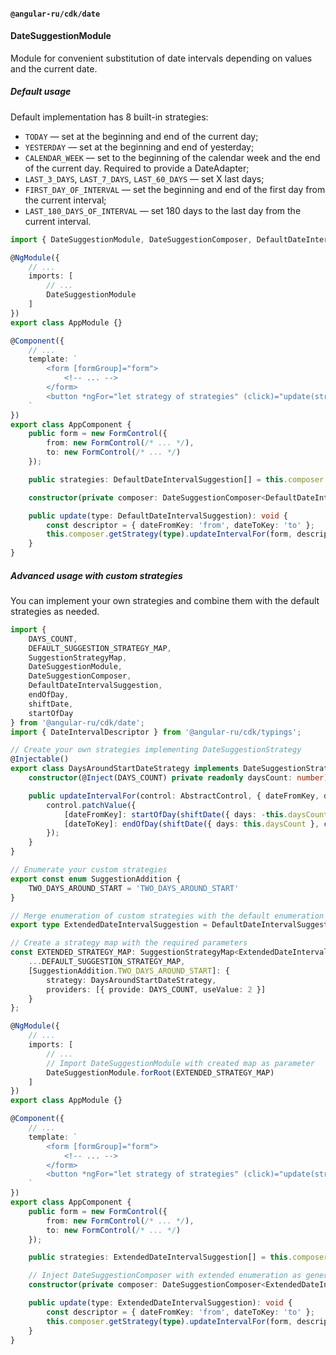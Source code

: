 #### `@angular-ru/cdk/date`

#### DateSuggestionModule

Module for convenient substitution of date intervals depending on values and the current date.

##### Default usage

Default implementation has 8 built-in strategies:

-   `TODAY` — set at the beginning and end of the current day;
-   `YESTERDAY` — set at the beginning and end of yesterday;
-   `CALENDAR_WEEK` — set to the beginning of the calendar week and the end of the current day. Required to provide a
    DateAdapter;
-   `LAST_3_DAYS`, `LAST_7_DAYS`, `LAST_60_DAYS` — set X last days;
-   `FIRST_DAY_OF_INTERVAL` — set the beginning and end of the first day from the current interval;
-   `LAST_180_DAYS_OF_INTERVAL` — set 180 days to the last day from the current interval.

```ts
import { DateSuggestionModule, DateSuggestionComposer, DefaultDateIntervalSuggestion } from '@angular-ru/cdk/date';

@NgModule({
    // ...
    imports: [
        // ...
        DateSuggestionModule
    ]
})
export class AppModule {}

@Component({
    // ...
    template: `
        <form [formGroup]="form">
            <!-- ... -->
        </form>
        <button *ngFor="let strategy of strategies" (click)="update(strategy)">{{ strategy }}</button>
    `
})
export class AppComponent {
    public form = new FormControl({
        from: new FormControl(/* ... */),
        to: new FormControl(/* ... */)
    });

    public strategies: DefaultDateIntervalSuggestion[] = this.composer.getSuggestions();

    constructor(private composer: DateSuggestionComposer<DefaultDateIntervalSuggestion>) {}

    public update(type: DefaultDateIntervalSuggestion): void {
        const descriptor = { dateFromKey: 'from', dateToKey: 'to' };
        this.composer.getStrategy(type).updateIntervalFor(form, descriptor);
    }
}
```

##### Advanced usage with custom strategies

You can implement your own strategies and combine them with the default strategies as needed.

```ts
import {
    DAYS_COUNT,
    DEFAULT_SUGGESTION_STRATEGY_MAP,
    SuggestionStrategyMap,
    DateSuggestionModule,
    DateSuggestionComposer,
    DefaultDateIntervalSuggestion,
    endOfDay,
    shiftDate,
    startOfDay
} from '@angular-ru/cdk/date';
import { DateIntervalDescriptor } from '@angular-ru/cdk/typings';

// Create your own strategies implementing DateSuggestionStrategy
@Injectable()
export class DaysAroundStartDateStrategy implements DateSuggestionStrategy {
    constructor(@Inject(DAYS_COUNT) private readonly daysCount: number) {}

    public updateIntervalFor(control: AbstractControl, { dateFromKey, dateToKey }: DateIntervalDescriptor): void {
        control.patchValue({
            [dateFromKey]: startOfDay(shiftDate({ days: -this.daysCount }, control.value[dateFromKey])),
            [dateToKey]: endOfDay(shiftDate({ days: this.daysCount }, control.value[dateFromKey]))
        });
    }
}

// Enumerate your custom strategies
export const enum SuggestionAddition {
    TWO_DAYS_AROUND_START = 'TWO_DAYS_AROUND_START'
}

// Merge enumeration of custom strategies with the default enumeration if required
export type ExtendedDateIntervalSuggestion = DefaultDateIntervalSuggestion | SuggestionAddition;

// Create a strategy map with the required parameters
const EXTENDED_STRATEGY_MAP: SuggestionStrategyMap<ExtendedDateIntervalSuggestion> = {
    ...DEFAULT_SUGGESTION_STRATEGY_MAP,
    [SuggestionAddition.TWO_DAYS_AROUND_START]: {
        strategy: DaysAroundStartDateStrategy,
        providers: [{ provide: DAYS_COUNT, useValue: 2 }]
    }
};

@NgModule({
    // ...
    imports: [
        // ...
        // Import DateSuggestionModule with created map as parameter
        DateSuggestionModule.forRoot(EXTENDED_STRATEGY_MAP)
    ]
})
export class AppModule {}

@Component({
    // ...
    template: `
        <form [formGroup]="form">
            <!-- ... -->
        </form>
        <button *ngFor="let strategy of strategies" (click)="update(strategy)">{{ strategy }}</button>
    `
})
export class AppComponent {
    public form = new FormControl({
        from: new FormControl(/* ... */),
        to: new FormControl(/* ... */)
    });

    public strategies: ExtendedDateIntervalSuggestion[] = this.composer.getSuggestions();

    // Inject DateSuggestionComposer with extended enumeration as generic parameter
    constructor(private composer: DateSuggestionComposer<ExtendedDateIntervalSuggestion>) {}

    public update(type: ExtendedDateIntervalSuggestion): void {
        const descriptor = { dateFromKey: 'from', dateToKey: 'to' };
        this.composer.getStrategy(type).updateIntervalFor(form, descriptor);
    }
}
```

